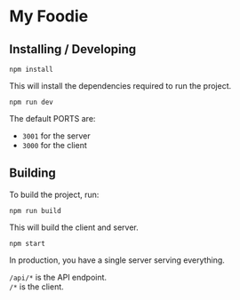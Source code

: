 # My Foodie

## Installing / Developing

```shell
npm install
```

This will install the dependencies required to run the project.

```shell
npm run dev
```

The default PORTS are:

- `3001` for the server
- `3000` for the client

## Building

To build the project, run:

```shell
npm run build
```

This will build the client and server.

```shell
npm start
```

In production, you have a single server serving everything.

`/api/*` is the API endpoint.  
`/*` is the client.
